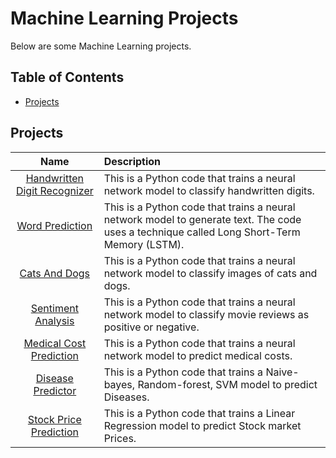 # Machine Learning Projects

Below are some Machine Learning projects.

## Table of Contents

- [Projects](#projects)

## Projects

| Name | Description |
| :---: | :--- |
|[Handwritten Digit Recognizer](./handwritten-digit-recognizer/)|This is a Python code that trains a neural network model to classify handwritten digits.|
|[Word Prediction](./word-prediction/)|This is a Python code that trains a neural network model to generate text. The code uses a technique called Long Short-Term Memory (LSTM).|
|[Cats And Dogs](./cats_and_dogs/)|This is a Python code that trains a neural network model to classify images of cats and dogs.|
|[Sentiment Analysis](./sentiment-analysis/)|This is a Python code that trains a neural network model to classify movie reviews as positive or negative.|
|[Medical Cost Prediction](./medical_costs/)|This is a Python code that trains a neural network model to predict medical costs.|
|[Disease Predictor](./Disease_Predictor/)|This is a Python code that trains a Naive-bayes, Random-forest, SVM model to predict Diseases.|
|[Stock Price Prediction](./stock_price_prediction/)|This is a Python code that trains a Linear Regression model to predict Stock market Prices.|